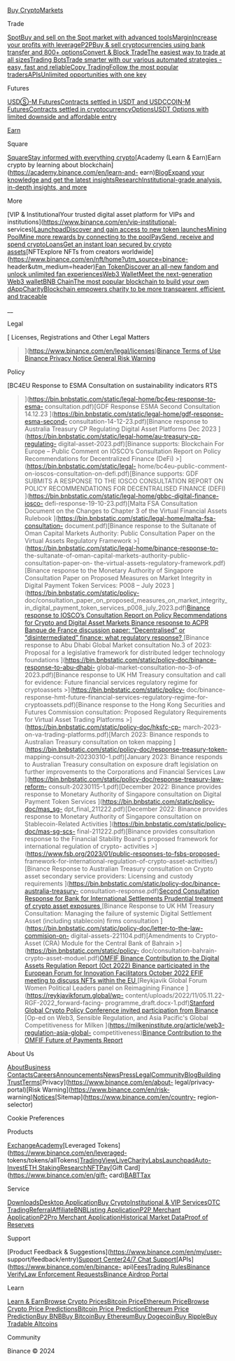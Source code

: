 [](https://www.binance.com/en)

[Buy
Crypto](https://www.binance.com/en/crypto/buy)[Markets](https://www.binance.com/en/markets/overview)

Trade

[SpotBuy and sell on the Spot market with advanced
tools](https://www.binance.com/en/trade)[MarginIncrease your profits with
leverage](https://www.binance.com/en/trade?type=cross)[P2PBuy & sell
cryptocurrencies using bank transfer and 800+
options](https://p2p.binance.com/en)[Convert & Block TradeThe easiest way to
trade at all sizes](https://www.binance.com/en/convert/BNB/USDT)[Trading
BotsTrade smarter with our various automated strategies - easy, fast and
reliable](https://www.binance.com/en/trading-bots)[Copy TradingFollow the most
popular traders](https://www.binance.com/en/copy-trading)[APIsUnlimited
opportunities with one key](https://www.binance.com/en/binance-api)

Futures

[USDⓈ-M FuturesContracts settled in USDT and
USDC](https://www.binance.com/en/futures)[COIN-M FuturesContracts settled in
cryptocurrency](https://www.binance.com/en/delivery)[OptionsUSDT Options with
limited downside and affordable entry](https://www.binance.com/en/eoptions)

[Earn](https://www.binance.com/en/earn)

Square

[SquareStay informed with everything
crypto](https://www.binance.com/en/feed)[Academy (Learn & Earn)Earn crypto by
learning about blockchain](https://academy.binance.com/en/learn-and-
earn)[BlogExpand your knowledge and get the latest
insights](https://www.binance.com/en/blog)[ResearchInstitutional-grade
analysis, in-depth insights, and more](https://www.binance.com/en/research)

More

[VIP & InstitutionalYour trusted digital asset platform for VIPs and
institutions](https://www.binance.com/en/vip-institutional-
services)[LaunchpadDiscover and gain access to new token
launches](https://launchpad.binance.com/en)[Mining PoolMine more rewards by
connecting to the pool](https://pool.binance.com/en)[PaySend, receive and
spend crypto](https://www.binance.com/en/my/wallet/account/payment)[LoansGet
an instant loan secured by crypto
assets](https://www.binance.com/en/loan)[NFTExplore NFTs from creators
worldwide](https://www.binance.com/en/nft/home?utm_source=binance-
header&utm_medium=header)[Fan TokenDiscover an all-new fandom and unlock
unlimited fan experiences](https://www.binance.com/en/fan-token)[Web3
WalletMeet the next-generation Web3
wallet](https://www.binance.com/en/web3wallet)[BNB ChainThe most popular
blockchain to build your own dApp](https://www.bnbchain.org)[CharityBlockchain
empowers charity to be more transparent, efficient, and
traceable](https://www.binance.charity)

 __

Legal

[ Licenses, Registrations and Other Legal Matters
>](https://www.binance.com/en/legal/licenses)[Binance Terms of Use
>](https://www.binance.com/en/terms)[Binance Privacy Notice
>](https://www.binance.com/en/privacy)[General Risk Warning
>](https://www.binance.com/en/risk-warning)

Policy

[BC4EU Response to ESMA Consultation on sustainability indicators RTS
>](https://bin.bnbstatic.com/static/legal-home/bc4eu-response-to-esma-
consultation.pdf)[GDF Response ESMA Second Consultation 14.12.23
>](https://bin.bnbstatic.com/static/legal-home/gdf-response-esma-second-
consultation-14-12-23.pdf)[Binance response to Australia Treasury CP
Regulating Digital Asset Platforms Dec 2023
>](https://bin.bnbstatic.com/static/legal-home/au-treasury-cp-regulating-
digital-asset-2023.pdf)[Binance supports: Blockchain For Europe – Public
Comment on IOSCO’s Consultation Report on Policy Recommendations for
Decentralized Finance (DeFi) >](https://bin.bnbstatic.com/static/legal-
home/bc4eu-public-comment-on-ioscos-consultation-on-defi.pdf)[Binance
supports: GDF SUBMITS A RESPONSE TO THE IOSCO CONSULTATION REPORT ON POLICY
RECOMMENDATIONS FOR DECENTRALISED FINANCE (DEFI)
>](https://bin.bnbstatic.com/static/legal-home/gbbc-digital-finance-iosco-
defi-response-19-10-23.pdf)[Malta FSA Consultation Document on the Changes to
Chapter 3 of the Virtual Financial Assets Rulebook
>](https://bin.bnbstatic.com/static/legal-home/malta-fsa-consultation-
document.pdf)[Binance response to the Sultanate of Oman Capital Markets
Authority: Public Consultation Paper on the Virtual Assets Regulatory
Framework >](https://bin.bnbstatic.com/static/legal-home/binance-response-to-
the-sultanate-of-oman-capital-markets-authority-public-consultation-paper-on-
the-virtual-assets-regulatory-framework.pdf)[Binance response to the Monetary
Authority of Singapore Consultation Paper on Proposed Measures on Market
Integrity in Digital Payment Token Services: P008 – July 2023
>](https://bin.bnbstatic.com/static/policy-
doc/consultation_paper_on_proposed_measures_on_market_integrity_in_digital_payment_token_services_p008_july_2023.pdf)[Binance
response to IOSCO’s Consultation Report on Policy Recommendations for Crypto
and Digital Asset Markets
>](https://bin.bnbstatic.com/static/policy/iosco_policy_recommendations_for_crypto_and_digital_asset_markets.pdf)[Binance
response to ACPR Banque de France discussion paper: “Decentralised” or
“disintermediated” finance: what regulatory response?
>](https://bin.bnbstatic.com/static/policy/consultation_questionnaire_acpr_binance_contribution.pdf)[Binance
response to Abu Dhabi Global Market consultation No.3 of 2023: Proposal for a
legislative framework for distributed ledger technology foundations
>](https://bin.bnbstatic.com/static/policy-doc/binance-response-to-abu-dhabi-
global-market-consultation-no-3-of-2023.pdf)[Binance response to UK HM
Treasury consultation and call for evidence: Future financial services
regulatory regime for cryptoassets >](https://bin.bnbstatic.com/static/policy-
doc/binance-response-hmt-future-financial-services-regulatory-regime-for-
cryptoassets.pdf)[Binance response to the Hong Kong Securities and Futures
Commission consultation: Proposed Regulatory Requirements for Virtual Asset
Trading Platforms >](https://bin.bnbstatic.com/static/policy-doc/hksfc-cp-
march-2023-on-va-trading-platforms.pdf)[March 2023: Binance responds to
Australian Treasury consultation on token mapping
>](https://bin.bnbstatic.com/static/policy-doc/response-treasury-token-
mapping-consult-20230310-1.pdf)[January 2023: Binance responds to Australian
Treasury consultation on exposure draft legislation on further improvements to
the Corporations and Financial Services Law
>](https://bin.bnbstatic.com/static/policy-doc/response-treasury-law-reform-
consult-20230115-1.pdf)[December 2022: Binance provides response to Monetary
Authority of Singapore consultation on Digital Payment Token Services
>](https://bin.bnbstatic.com/static/policy-doc/mas_sg-
dpt_final_211222.pdf)[December 2022: Binance provides response to Monetary
Authority of Singapore consultation on Stablecoin-Related Activities
>](https://bin.bnbstatic.com/static/policy-doc/mas-sg-scs-
final-211222.pdf)[Binance provides consultation response to the Financial
Stability Board's proposed framework for international regulation of crypto-
activities >](https://www.fsb.org/2023/01/public-responses-to-fsbs-proposed-
framework-for-international-regulation-of-crypto-asset-activities/)[Binance
Response to Australian Treasury consultation on Crypto asset secondary service
providers: Licensing and custody requirements
>](https://bin.bnbstatic.com/static/policy-doc/binance-australia-treasury-
consultation-response.pdf)[Second Consultation Response for Bank for
International Settlements Prudential treatment of crypto asset exposures
>](https://www.bis.org/bcbs/publ/comments/d533/binance.pdf)[Binance Response
to UK HM Treasury Consultation: Managing the failure of systemic Digital
Settlement Asset (including stablecoin) firms consultation
>](https://bin.bnbstatic.com/static/policy-doc/letter-to-the-law-commision-on-
digital-assets-221104.pdf)[Amendments to Crypto-Asset (CRA) Module for the
Central Bank of Bahrain >](https://bin.bnbstatic.com/static/policy-
doc/consultation-bahrain-crypto-asset-moduel.pdf)[OMFIF Binance Contribution
to the Digital Assets Regulation Report (Oct 2022)
>](https://www.omfif.org/digital-assets2022/)[Binance participated in the
European Forum for Innovation Facilitators October 2022 EFIF meeting to
discuss NFTs within the EU
>](https://www.eba.europa.eu/sites/default/documents/files/document_library/About%20Us/Governance%20structure/JC/EFIF%20minutes/1043467/efif_meeting_october_2022_minutes.pdf?retry=1
)[Reykjavik Global Forum Women Political Leaders panel on Reimagining Finance
> ](https://reykjavikforum.global/wp-
content/uploads/2022/11/05.11.22-RGF-2022_forward-facing-
programme_draft.docx-1.pdf)[Stanford Global Crypto Policy Conference invited
participation from Binance
>](https://conferences.law.stanford.edu/cryptopolicy/20-2/)[Op-ed on Web3,
Sensible Regulation, and Asia Pacific's Global Competitiveness for Milken
>](https://milkeninstitute.org/article/web3-regulation-asia-global-
competitiveness)[Binance Contribution to the OMFIF Future of Payments Report
>](https://www.omfif.org/fop2022/)

About Us

[About](https://www.binance.com/en/about)[Business
Contacts](https://www.binance.com/en/about#email)[Careers](https://www.binance.com/en/careers)[Announcements](https://www.binance.com/en/support/announcement)[News](https://www.binance.com/en/feed/news/all)[Press](https://www.binance.com/en/press)[Legal](https://www.binance.com/en/legal/home)[Community](https://www.binance.com/en/community)[Blog](https://www.binance.com/en/blog)[Building
Trust](https://www.binance.com/en/land/building_trust)[Terms](https://www.binance.com/en/terms)[Privacy](https://www.binance.com/en/about-
legal/privacy-portal)[Risk Warning](https://www.binance.com/en/risk-
warning)[Notices](https://www.binance.com/en/support/list/notices)[Sitemap](https://www.binance.com/en/country-
region-selector)

Cookie Preferences

Products

[Exchange](https://www.binance.com/en/trade)[Academy](https://academy.binance.com/en)[Leveraged
Tokens](https://www.binance.com/en/leveraged-
tokens/tokens/allTokens)[TradingView](https://www.binance.com/en/land/tradingview)[Live](https://www.binance.com/en/live)[Charity](https://www.binance.charity)[Labs](https://labs.binance.com/)[Launchpad](https://launchpad.binance.com/en)[Auto-
Invest](https://www.binance.com/en/auto-invest)[ETH
Staking](https://www.binance.com/en/eth2)[Research](https://www.binance.com/en/research)[NFT](https://www.binance.com/en/nft/home)[Pay](https://pay.binance.com/en)[Gift
Card](https://www.binance.com/en/gift-
card)[BABT](https://www.binance.com/en/BABT?source=footer)[Tax](https://www.binance.com/en/tax)

Service

[Downloads](https://www.binance.com/en/download)[Desktop
Application](https://www.binance.com/en/desktop-download)[Buy
Crypto](https://www.binance.com/en/buy-sell-crypto)[Institutional & VIP
Services](https://www.binance.com/en/vip-institutional-services)[OTC
Trading](https://www.binance.com/en/otc)[Referral](https://www.binance.com/en/activity/referral?utm_source=Lite_web_footer)[Affiliate](https://www.binance.com/en/activity/affiliate)[BNB](https://www.binance.com/en/bnb)[Listing
Application](https://www.binance.com/en/my/coin-apply)[P2P Merchant
Application](https://c2c.binance.com/en/merchantApplication)[P2Pro Merchant
Application](https://p2p.binance.com/en/p2pro)[Historical Market
Data](https://www.binance.com/en/landing/data)[Proof of
Reserves](https://www.binance.com/en/proof-of-reserves)

Support

[Product Feedback & Suggestions](https://www.binance.com/en/my/user-
support/feedback/entry)[Support
Center](https://www.binance.com/en/support)[24/7 Chat
Support](https://www.binance.com/en/chat?sourceEntry=4)[APIs](https://www.binance.com/en/binance-
api)[Fees](https://www.binance.com/en/fee/trading)[Trading
Rules](https://www.binance.com/en/trade-rule)[Binance
Verify](https://www.binance.com/en/official-verification)[Law Enforcement
Requests](https://www.binance.com/en/support/law-enforcement)[Binance Airdrop
Portal](https://www.binance.com/en/airdrop)

Learn

[Learn & Earn](https://academy.binance.com/en/learn-and-earn)[Browse Crypto
Prices](https://www.binance.com/en/price)[Bitcoin
Price](https://www.binance.com/en/price/bitcoin)[Ethereum
Price](https://www.binance.com/en/price/ethereum)[Browse Crypto Price
Predictions](https://www.binance.com/en/price-prediction)[Bitcoin Price
Prediction](https://www.binance.com/en/price-prediction/bitcoin)[Ethereum
Price Prediction](https://www.binance.com/en/price-prediction/ethereum)[Buy
BNB](https://www.binance.com/en/how-to-buy/bnb)[Buy
Bitcoin](https://www.binance.com/en/how-to-buy/bitcoin)[Buy
Ethereum](https://www.binance.com/en/how-to-buy/ethereum)[Buy
Dogecoin](https://www.binance.com/en/how-to-buy/dogecoin)[Buy
Ripple](https://www.binance.com/en/how-to-buy/xrp)[Buy Tradable
Altcoins](https://www.binance.com/en/altcoins/tradable)

Community

[](https://discord.gg/jE4wt8g2H2)[](https://www.binance.com/en/community)[](https://www.tiktok.com/@binance?lang=en)[](https://www.facebook.com/binance)[](https://twitter.com/binance)[](https://www.reddit.com/r/binance)[](https://www.instagram.com/Binance/)[](https://coinmarketcap.com/exchanges/binance/)[](https://www.youtube.com/binanceyoutube)

Binance © 2024

